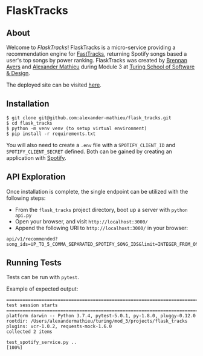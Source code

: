 # FlaskTracks

## About

Welcome to _FlaskTracks_! FlaskTracks is a micro-service providing a recommendation engine for [FastTracks](https://github.com/alexander-mathieu/fast_tracks/), returning Spotify songs based a user's top songs by power ranking. FlaskTracks was created by [Brennan Ayers](https://github.com/BrennanAyers/) and [Alexander Mathieu](https://github.com/alexander-mathieu/) during Module 3 at [Turing School of Software & Design](https://turing.io/).

The deployed site can be visited [here](https://fast-tracks-flask.herokuapp.com/).

## Installation

```
$ git clone git@github.com:alexander-mathieu/flask_tracks.git
$ cd flask_tracks
$ python -m venv venv (to setup virtual environment)
$ pip install -r requirements.txt
```

You will also need to create a `.env` file with a `SPOTIFY_CLIENT_ID` and `SPOTIFY_CLIENT_SECRET` defined. Both can be gained by creating an application with [Spotify](https://developer.spotify.com/dashboard/).

## API Exploration

Once installation is complete, the single endpoint can be utilized with the following steps:
* From the `flask_tracks` project directory, boot up a server with `python api.py`
* Open your browser, and visit `http://localhost:3000/`
* Append the following URI to `http://localhost:3000/` in your browser:
```
api/v1/recommended?song_ids=UP_TO_5_COMMA_SEPARATED_SPOTIFY_SONG_IDS&limit=INTEGER_FROM_ONE_TO_FIFTY
```

## Running Tests

Tests can be run with `pytest`.

Example of expected output:
```
============================================================================== test session starts ===============================================================================
platform darwin -- Python 3.7.4, pytest-5.0.1, py-1.8.0, pluggy-0.12.0
rootdir: /Users/alexandermathieu/turing/mod_3/projects/flask_tracks
plugins: vcr-1.0.2, requests-mock-1.6.0
collected 2 items

test_spotify_service.py ..                                                                                                                                                 [100%]
```
